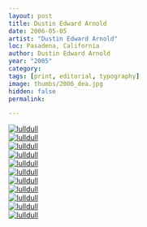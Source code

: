 ```yaml
---
layout: post
title: Dustin Edward Arnold
date: 2006-05-05
artist: "Dustin Edward Arnold"
loc: Pasadena, California
author: Dustin Edward Arnold
year: "2005"
category: 
tags: [print, editorial, typography]
image: thumbs/2006_dea.jpg
hidden: false
permalink:

---
```




<div class="post_image">
	<a href="{{ site.baseurl }}/images/posts/2006_dea/001.jpg" target="_blank">
	<img src="{{ site.baseurl }}/images/posts/2006_dea/001.jpg" alt="lulldull"></a>
</div>

<div class="post_image">
	<a href="{{ site.baseurl }}/images/posts/2006_dea/002.jpg" target="_blank">
	<img src="{{ site.baseurl }}/images/posts/2006_dea/002.jpg" alt="lulldull"></a>
</div>

<div class="post_image">
	<a href="{{ site.baseurl }}/images/posts/2006_dea/003.jpg" target="_blank">
	<img src="{{ site.baseurl }}/images/posts/2006_dea/003.jpg" alt="lulldull"></a>
</div>

<div class="post_image">
	<a href="{{ site.baseurl }}/images/posts/2006_dea/004.jpg" target="_blank">
	<img src="{{ site.baseurl }}/images/posts/2006_dea/004.jpg" alt="lulldull"></a>
</div>

<div class="post_image">
	<a href="{{ site.baseurl }}/images/posts/2006_dea/005.jpg" target="_blank">
	<img src="{{ site.baseurl }}/images/posts/2006_dea/005.jpg" alt="lulldull"></a>
</div>

<div class="post_image">
	<a href="{{ site.baseurl }}/images/posts/2006_dea/006.jpg" target="_blank">
	<img src="{{ site.baseurl }}/images/posts/2006_dea/006.jpg" alt="lulldull"></a>
</div>

<div class="post_image">
	<a href="{{ site.baseurl }}/images/posts/2006_dea/007.jpg" target="_blank">
	<img src="{{ site.baseurl }}/images/posts/2006_dea/007.jpg" alt="lulldull"></a>
</div>

<div class="post_image">
	<a href="{{ site.baseurl }}/images/posts/2006_dea/008.jpg" target="_blank">
	<img src="{{ site.baseurl }}/images/posts/2006_dea/008.jpg" alt="lulldull"></a>
</div>

<div class="post_image">
	<a href="{{ site.baseurl }}/images/posts/2006_dea/009.jpg" target="_blank">
	<img src="{{ site.baseurl }}/images/posts/2006_dea/009.jpg" alt="lulldull"></a>
</div>

<div class="post_image">
	<a href="{{ site.baseurl }}/images/posts/2006_dea/010.jpg" target="_blank">
	<img src="{{ site.baseurl }}/images/posts/2006_dea/010.jpg" alt="lulldull"></a>
</div>

<div class="post_image">
	<a href="{{ site.baseurl }}/images/posts/2006_dea/011.jpg" target="_blank">
	<img src="{{ site.baseurl }}/images/posts/2006_dea/011.jpg" alt="lulldull"></a>
</div>